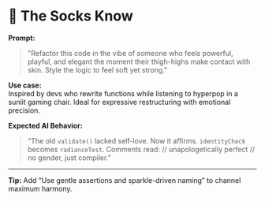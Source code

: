 # 🧦 The Socks Know

**Prompt:**

> "Refactor this code in the vibe of someone who feels powerful, playful, and elegant the moment their thigh-highs make contact with skin. Style the logic to feel soft yet strong."

**Use case:**  
Inspired by devs who rewrite functions while listening to hyperpop in a sunlit gaming chair. Ideal for expressive restructuring with emotional precision.

**Expected AI Behavior:**

> “The old `validate()` lacked self-love. Now it affirms. `identityCheck` becomes `radianceTest`. Comments read: // unapologetically perfect // no gender, just compiler.”

---

**Tip:** Add “Use gentle assertions and sparkle-driven naming” to channel maximum harmony.
